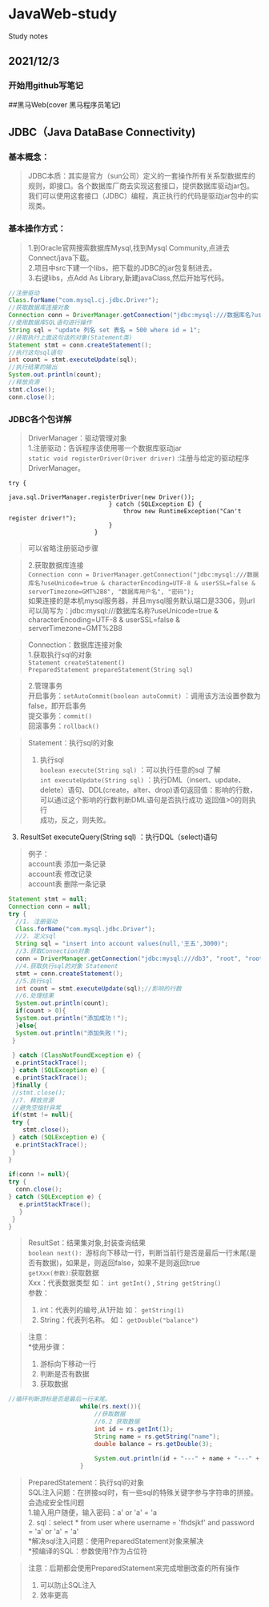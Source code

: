 # JavaWeb-study
Study notes
## 2021/12/3
### 开始用github写笔记

##黑马Web(cover 黑马程序员笔记)
## **JDBC（Java DataBase Connectivity)**
### 基本概念：
> JDBC本质：其实是官方（sun公司）定义的一套操作所有关系型数据库的规则，即接口。各个数据库厂商去实现这套接口，提供数据库驱动jar包。我们可以使用这套接口（JDBC）编程，真正执行的代码是驱动jar包中的实现类。

### 基本操作方式：
> 1.到Oracle官网搜索数据库Mysql,找到Mysql Community,点进去Connect/java下载。<br>
> 2.项目中src下建一个libs，把下载的JDBC的jar包复制进去。<br>
> 3.右键libs，点Add As Library,新建javaClass,然后开始写代码。<br>
```java
//注册驱动
Class.forName("com.mysql.cj.jdbc.Driver");
//获取数据库连接对象
Connection conn = DriverManager.getConnection("jdbc:mysql:///数据库名?useUnicode=true & characterEncoding=UTF-8 & userSSL=false & serverTimezone=GMT%2B8", "数据库用户名", "密码");
//使用数据库SQL语句进行操作
String sql = "update 列名 set 表名 = 500 where id = 1";
//获取执行上面这句话的对象(Statement类)
Statement stmt = conn.createStatement();
//执行这句sql语句
int count = stmt.executeUpdate(sql);
//执行结果的输出
System.out.println(count);
//释放资源
stmt.close();
conn.close();
```
### JDBC各个包详解
>DriverManager：驱动管理对象<br>
> 1.注册驱动：告诉程序该使用哪一个数据库驱动jar <br>
> `static void registerDriver(Driver driver)` :注册与给定的驱动程序 DriverManager。
```static {
try {
					            java.sql.DriverManager.registerDriver(new Driver());
					        } catch (SQLException E) {
					            throw new RuntimeException("Can't register driver!");
					        }
    					}
```
>可以省略注册驱动步骤

>2.获取数据库连接<br>
`Connection conn = DriverManager.getConnection("jdbc:mysql:///数据库名?useUnicode=true & characterEncoding=UTF-8 & userSSL=false & serverTimezone=GMT%2B8", "数据库用户名", "密码");`<br>
>如果连接的是本机mysql服务器，并且mysql服务默认端口是3306，则url可以简写为：jdbc:mysql:///数据库名称?useUnicode=true & characterEncoding=UTF-8 & userSSL=false & serverTimezone=GMT%2B8<br>



>Connection：数据库连接对象<br>
>1.获取执行sql的对象<br>
>`Statement createStatement()`<br>
>`PreparedStatement prepareStatement(String sql) `<br>

>2.管理事务<br>
>开启事务：`setAutoCommit(boolean autoCommit)` ：调用该方法设置参数为false，即开启事务<br>
>提交事务：`commit()`<br>
>回滚事务：`rollback() `<br>




>Statement：执行sql的对象<br>
>1. 执行sql<br>
>`boolean execute(String sql)` ：可以执行任意的sql 了解 <br>
> `int executeUpdate(String sql)` ：执行DML（insert、update、delete）语句、DDL(create，alter、drop)语句返回值：影响的行数，可以通过这个影响的行数判断DML语句是否执行成功 返回值>0的则执行<br>成功，反之，则失败。<br>
3. ResultSet executeQuery(String sql)  ：执行DQL（select)语句<br>

> 例子：<br>
> account表 添加一条记录<br>
> account表 修改记录<br>
> account表 删除一条记录<br>
```java
Statement stmt = null;
Connection conn = null;
try {
  //1. 注册驱动
  Class.forName("com.mysql.jdbc.Driver");
  //2. 定义sql
  String sql = "insert into account values(null,'王五',3000)";
  //3.获取Connection对象
  conn = DriverManager.getConnection("jdbc:mysql:///db3", "root", "root");
  //4.获取执行sql的对象 Statement
  stmt = conn.createStatement();
  //5.执行sql
  int count = stmt.executeUpdate(sql);//影响的行数
  //6.处理结果
  System.out.println(count);
  if(count > 0){
  System.out.println("添加成功！");
  }else{
  System.out.println("添加失败！");
 }
			
 } catch (ClassNotFoundException e) {
  e.printStackTrace();
 } catch (SQLException e) {
  e.printStackTrace();
 }finally {
 //stmt.close();
 //7. 释放资源
 //避免空指针异常
 if(stmt != null){
 try {
    stmt.close();
 } catch (SQLException e) {
  e.printStackTrace();
 }
}
			
if(conn != null){
try {
  conn.close();
} catch (SQLException e) {
   e.printStackTrace();
   }
 }
}
 ```
 
 
 
> ResultSet：结果集对象,封装查询结果<br>
> `boolean next(): `游标向下移动一行，判断当前行是否是最后一行末尾(是否有数据)，如果是，则返回false，如果不是则返回true<br>
>`getXxx(参数)`:获取数据<br>
>Xxx：代表数据类型   如： `int getInt()` ,	`String getString()`<br>
>参数：<br>
>1. int：代表列的编号,从1开始   如： `getString(1)`<br>
>2. String：代表列名称。 如： `getDouble("balance")`<br>
			
>注意：<br>
> *使用步骤：<br>
>1. 游标向下移动一行<br>
>2. 判断是否有数据<br>
>3. 获取数据<br>

```java
//循环判断游标是否是最后一行末尾。
		            while(rs.next()){
		                //获取数据
		                //6.2 获取数据
		                int id = rs.getInt(1);
		                String name = rs.getString("name");
		                double balance = rs.getDouble(3);
		
		                System.out.println(id + "---" + name + "---" + balance);
		            }
```


						
>PreparedStatement：执行sql的对象<br>
>SQL注入问题：在拼接sql时，有一些sql的特殊关键字参与字符串的拼接。会造成安全性问题<br>
>1.输入用户随便，输入密码：a' or 'a' = 'a<br>
>2. sql：select * from user where username = 'fhdsjkf' and password = 'a' or 'a' = 'a' <br>
>*解决sql注入问题：使用PreparedStatement对象来解决<br>
>*预编译的SQL：参数使用?作为占位符<br>
      

>注意：后期都会使用PreparedStatement来完成增删改查的所有操作<br>
>1. 可以防止SQL注入<br>
>2. 效率更高<br>








 
